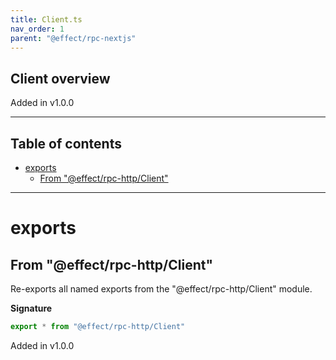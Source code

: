 ```yaml
---
title: Client.ts
nav_order: 1
parent: "@effect/rpc-nextjs"
---
```


## Client overview

Added in v1.0.0

---

<h2 class="text-delta">Table of contents</h2>

- [exports](#exports)
  - [From "@effect/rpc-http/Client"](#from-effectrpc-httpclient)

---

# exports

## From "@effect/rpc-http/Client"

Re-exports all named exports from the "@effect/rpc-http/Client" module.

**Signature**

```ts
export * from "@effect/rpc-http/Client"
```

Added in v1.0.0
